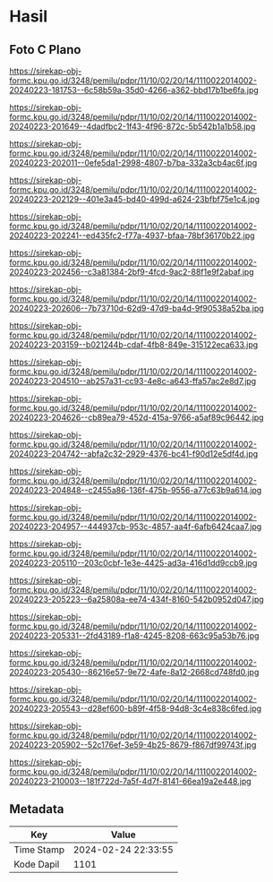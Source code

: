 # Hasil

## Foto C Plano

https://sirekap-obj-formc.kpu.go.id/3248/pemilu/pdpr/11/10/02/20/14/1110022014002-20240223-181753--6c58b59a-35d0-4266-a362-bbd17b1be6fa.jpg

https://sirekap-obj-formc.kpu.go.id/3248/pemilu/pdpr/11/10/02/20/14/1110022014002-20240223-201649--4dadfbc2-1f43-4f96-872c-5b542b1a1b58.jpg

https://sirekap-obj-formc.kpu.go.id/3248/pemilu/pdpr/11/10/02/20/14/1110022014002-20240223-202011--0efe5da1-2998-4807-b7ba-332a3cb4ac6f.jpg

https://sirekap-obj-formc.kpu.go.id/3248/pemilu/pdpr/11/10/02/20/14/1110022014002-20240223-202129--401e3a45-bd40-499d-a624-23bfbf75e1c4.jpg

https://sirekap-obj-formc.kpu.go.id/3248/pemilu/pdpr/11/10/02/20/14/1110022014002-20240223-202241--ed435fc2-f77a-4937-bfaa-78bf36170b22.jpg

https://sirekap-obj-formc.kpu.go.id/3248/pemilu/pdpr/11/10/02/20/14/1110022014002-20240223-202456--c3a81384-2bf9-4fcd-9ac2-88f1e9f2abaf.jpg

https://sirekap-obj-formc.kpu.go.id/3248/pemilu/pdpr/11/10/02/20/14/1110022014002-20240223-202606--7b73710d-62d9-47d9-ba4d-9f90538a52ba.jpg

https://sirekap-obj-formc.kpu.go.id/3248/pemilu/pdpr/11/10/02/20/14/1110022014002-20240223-203159--b021244b-cdaf-4fb8-849e-315122eca633.jpg

https://sirekap-obj-formc.kpu.go.id/3248/pemilu/pdpr/11/10/02/20/14/1110022014002-20240223-204510--ab257a31-cc93-4e8c-a643-ffa57ac2e8d7.jpg

https://sirekap-obj-formc.kpu.go.id/3248/pemilu/pdpr/11/10/02/20/14/1110022014002-20240223-204626--cb89ea79-452d-415a-9766-a5af89c96442.jpg

https://sirekap-obj-formc.kpu.go.id/3248/pemilu/pdpr/11/10/02/20/14/1110022014002-20240223-204742--abfa2c32-2929-4376-bc41-f90d12e5df4d.jpg

https://sirekap-obj-formc.kpu.go.id/3248/pemilu/pdpr/11/10/02/20/14/1110022014002-20240223-204848--c2455a86-136f-475b-9556-a77c63b9a614.jpg

https://sirekap-obj-formc.kpu.go.id/3248/pemilu/pdpr/11/10/02/20/14/1110022014002-20240223-204957--444937cb-953c-4857-aa4f-6afb6424caa7.jpg

https://sirekap-obj-formc.kpu.go.id/3248/pemilu/pdpr/11/10/02/20/14/1110022014002-20240223-205110--203c0cbf-1e3e-4425-ad3a-416d1dd9ccb9.jpg

https://sirekap-obj-formc.kpu.go.id/3248/pemilu/pdpr/11/10/02/20/14/1110022014002-20240223-205223--6a25808a-ee74-434f-8160-542b0952d047.jpg

https://sirekap-obj-formc.kpu.go.id/3248/pemilu/pdpr/11/10/02/20/14/1110022014002-20240223-205331--2fd43189-f1a8-4245-8208-663c95a53b76.jpg

https://sirekap-obj-formc.kpu.go.id/3248/pemilu/pdpr/11/10/02/20/14/1110022014002-20240223-205430--86216e57-9e72-4afe-8a12-2668cd748fd0.jpg

https://sirekap-obj-formc.kpu.go.id/3248/pemilu/pdpr/11/10/02/20/14/1110022014002-20240223-205543--d28ef600-b89f-4f58-94d8-3c4e838c6fed.jpg

https://sirekap-obj-formc.kpu.go.id/3248/pemilu/pdpr/11/10/02/20/14/1110022014002-20240223-205902--52c176ef-3e59-4b25-8679-f867df99743f.jpg

https://sirekap-obj-formc.kpu.go.id/3248/pemilu/pdpr/11/10/02/20/14/1110022014002-20240223-210003--181f722d-7a5f-4d7f-8141-66ea19a2e448.jpg


## Metadata

| Key        | Value               |
| ---------- | ------------------- |
| Time Stamp | 2024-02-24 22:33:55 |
| Kode Dapil | 1101                |



